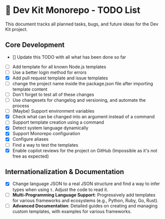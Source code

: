 # 🚀 Dev Kit Monorepo - TODO List

This document tracks all planned tasks, bugs, and future ideas for the Dev Kit project.

## Core Development

- [] Update this TODO with all what has been done so far
- [ ] Add template for all known Node.js templates
- [ ] Use a better login method for errors
- [x] Add pull request template and issue templates
- [ ] change the project name inside the package.json file after importing template content
- [ ] Don't forget to test all of these changes
- [ ] Use changesets for changelog and versioning, and automate the process
- [ ] (Maybe) Support environment variables
- [x] Check what can be changed into an argument instead of a command
- [ ] Support template creation using a command
- [x] Detect system language dynamically
- [x] Support Monorepo configuration
- [x] Configure aliases
- [ ] Find a way to test the templates
- [x] Enable copilot reviews for the project on GitHub (Impossible as it's not free as expected)

## Internationalization & Documentation

- [x] Change language JSON to a real JSON structure and find a way to infer types when using `t`. Adjust the code to read it.
- [ ] **Multi-Programming Language Support**: Progressively add templates for various frameworks and ecosystems (e.g., Python, Ruby, Go, Rust).
- [ ] **Advanced Documentation**: Detailed guides on creating and managing custom templates, with examples for various frameworks.
